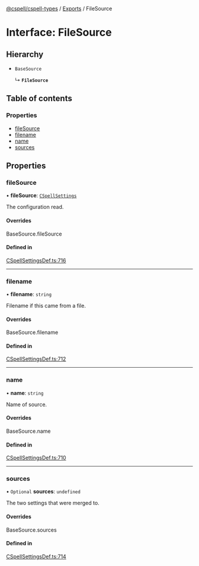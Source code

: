 [@cspell/cspell-types](../README.md) / [Exports](../modules.md) / FileSource

# Interface: FileSource

## Hierarchy

- `BaseSource`

  ↳ **`FileSource`**

## Table of contents

### Properties

- [fileSource](FileSource.md#filesource)
- [filename](FileSource.md#filename)
- [name](FileSource.md#name)
- [sources](FileSource.md#sources)

## Properties

### fileSource

• **fileSource**: [`CSpellSettings`](CSpellSettings.md)

The configuration read.

#### Overrides

BaseSource.fileSource

#### Defined in

[CSpellSettingsDef.ts:716](https://github.com/streetsidesoftware/cspell/blob/c69f8c4/packages/cspell-types/src/CSpellSettingsDef.ts#L716)

___

### filename

• **filename**: `string`

Filename if this came from a file.

#### Overrides

BaseSource.filename

#### Defined in

[CSpellSettingsDef.ts:712](https://github.com/streetsidesoftware/cspell/blob/c69f8c4/packages/cspell-types/src/CSpellSettingsDef.ts#L712)

___

### name

• **name**: `string`

Name of source.

#### Overrides

BaseSource.name

#### Defined in

[CSpellSettingsDef.ts:710](https://github.com/streetsidesoftware/cspell/blob/c69f8c4/packages/cspell-types/src/CSpellSettingsDef.ts#L710)

___

### sources

• `Optional` **sources**: `undefined`

The two settings that were merged to.

#### Overrides

BaseSource.sources

#### Defined in

[CSpellSettingsDef.ts:714](https://github.com/streetsidesoftware/cspell/blob/c69f8c4/packages/cspell-types/src/CSpellSettingsDef.ts#L714)
